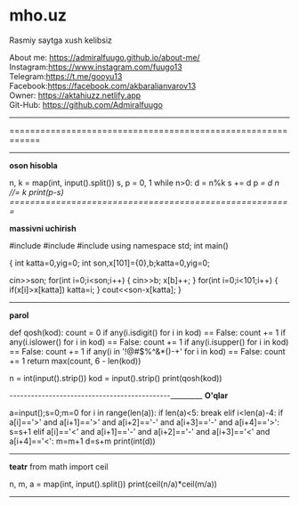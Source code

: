 # mho.uz
Rasmiy saytga xush kelibsiz


  About me:  https://admiralfuugo.github.io/about-me/ <br>
  Instagram:https://www.instagram.com/fuugo13 <br>
  Telegram:https://t.me/gooyu13 <br>
  Facebook:https://facebook.com/akbaralianvarov13  <br>
  Owner: https://aktahiuzz.netlify.app <br>
  Git-Hub: https://github.com/Admiralfuugo <br>






  


------------------------------------------------------------------





============================================================








-------------------------------------------------------------------------------------------------
**oson hisobla**

n, k = map(int, input().split())
s, p = 0, 1
while n>0:
    d = n%k
    s += d
    p *= d
    n //= k
print(p-s)
=======================================================*

**massivni uchirish**

#include <iostream>
#include <cmath>
#include <string>
using namespace std;
int main()

{
int katta=0,yig=0;
int son,x[101]={0},b;katta=0,yig=0;


cin>>son;
for(int i=0;i<son;i++)
{
cin>>b;
x[b]++;
}
for(int i=0;i<101;i++)
{
if(x[i]>x[katta])
katta=i;
}
cout<<son-x[katta];
}

-------------------------------------------------------------------------------------
**parol**

def qosh(kod):
    count = 0
    if any(i.isdigit() for i in kod) == False:
        count += 1
    if any(i.islower() for i in kod) == False:
        count += 1
    if any(i.isupper() for i in kod) == False:
        count += 1
    if any(i in '!@#$%^&*()-+' for i in kod) == False:
        count += 1
    return max(count, 6 - len(kod))

n = int(input().strip())
kod = input().strip()
print(qosh(kod))

---------------------------------------------_________
**O'qlar**

a=input();s=0;m=0
for i in range(len(a)):
 if len(a)<5:
 break
 elif i<len(a)-4:
 if a[i]=='>' and a[i+1]=='>' and a[i+2]=='-' and
a[i+3]=='-' and a[i+4]=='>':
 s=s+1
 elif a[i]=='<' and a[i+1]=='-' and a[i+2]=='-' and
a[i+3]=='<' and a[i+4]=='<':
 m=m+1
d=s+m
print(int(d))

_________________________________________________________________________

**teatr**
from math import ceil
 
n, m, a = map(int, input().split())
print(ceil(n/a)*ceil(m/a))
______________________________________________________________________


